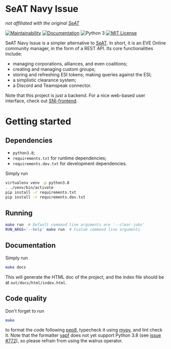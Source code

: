 SeAT Navy Issue
===============

*not affiliated with the original [SeAT](https://github.com/eveseat/seat)*

[![Maintainability](https://api.codeclimate.com/v1/badges/c96b3a343687b9a4a3fa/maintainability)](https://codeclimate.com/github/altaris/seat-navy-issue/maintainability)
[![Documentation](https://badgen.net/badge/Documentation/here/green)](https://altaris.github.io/seat-navy-issue/)
![Python 3](https://badgen.net/badge/Python/3/blue)
[![MIT License](https://badgen.net/badge/license/MIT/blue)](https://choosealicense.com/licenses/mit/)

SeAT Navy Issue is a simpler alternative to
[SeAT](https://github.com/eveseat/seat). In short, it is an EVE Online
community manager, in the form of a REST API. Its core functionalities include:

* managing corporations, alliances, and even coalitions;
* creating and managing custom groups;
* storing and refreshing ESI tokens; making queries against the ESI;
* a simplistic clearance system;
* a Discord and Teamspeak connector.

Note that this project is just a backend. For a nice web-based user interface,
check out [SNI-frontend](https://github.com/r0kym/SNI-frontend).

# Getting started

## Dependencies

* `python3.8`;
* `requirements.txt` for runtime dependencies;
* `requirements.dev.txt` for development dependencies.

Simply run
```sh
virtualenv venv -p python3.8
. ./venv/bin/activate
pip install -r requirements.txt
pip install -r requirements.dev.txt
```

## Running

```sh
make run  # Default command line arguments are '--clear-jobs'
RUN_ARGS='--help' make run  # Custom command line arguments
```

## Documentation

Simply run
```sh
make docs
```
This will generate the HTML doc of the project, and the index file should be at
`out/docs/html/index.html`.


## Code quality

Don't forget to run
```sh
make
```
to format the code following [pep8](https://www.python.org/dev/peps/pep-0008/),
typecheck it using [mypy](http://mypy-lang.org/), and lint check it. Note that
the formatter [yapf](https://github.com/google/yapf) does not yet support
Python 3.8 (see [issue #772](https://github.com/google/yapf/issues/772)), so
please refrain from using the walrus operator.
